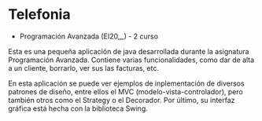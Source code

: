 # Telefonia

* Programación Avanzada (EI20__) - 2 curso

Esta es una pequeña aplicación de java desarrollada durante la asignatura Programación Avanzada. Contiene varias funcionalidades, 
como dar de alta a un cliente, borrarlo, ver sus las facturas, etc. 

En esta aplicación se puede ver ejemplos de inplementación de diversos patrones de diseño, entre ellos el MVC (modelo-vista-controlador),
pero también otros como el Strategy o el Decorador. Por último, su interfaz gráfica está hecha con la biblioteca Swing.
